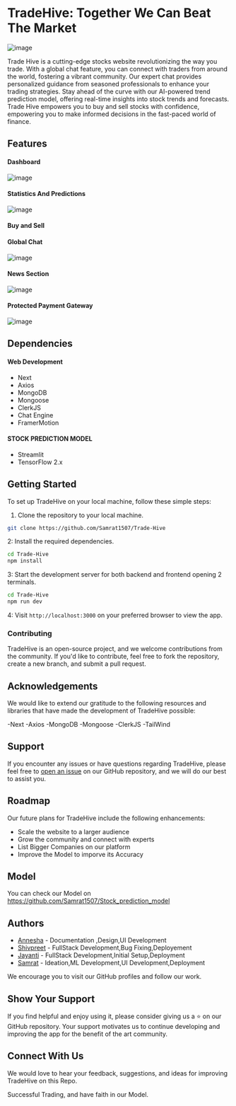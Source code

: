 # TradeHive: Together We Can Beat The Market

![image](https://github.com/Samrat1507/Trade-Hive/assets/98039377/df770a1d-c75a-45c0-9be5-ee4689dcc401)



Trade Hive is a cutting-edge stocks website revolutionizing the way you trade. With a global chat feature, you can connect with traders from around the world, fostering a vibrant community. Our expert chat provides personalized guidance from seasoned professionals to enhance your trading strategies. Stay ahead of the curve with our AI-powered trend prediction model, offering real-time insights into stock trends and forecasts. Trade Hive empowers you to buy and sell stocks with confidence, empowering you to make informed decisions in the fast-paced world of finance. 

## Features

#### Dashboard
![image](https://github.com/Samrat1507/Trade-Hive/assets/98039377/fb21d710-d702-4a5b-ae05-6e0e6fef329e)

#### Statistics And Predictions
![image](https://github.com/Samrat1507/Trade-Hive/assets/98039377/02337515-ac99-4f47-873d-d73ca3f7e71d)

#### Buy and Sell

#### Global Chat
![image](https://github.com/Samrat1507/Trade-Hive/assets/98039377/3e1c9518-54a3-474a-bbc1-312b1d12a2e0)

#### News Section
![image](https://github.com/Samrat1507/Trade-Hive/assets/98039377/9b6fc52e-ba52-49d9-98dc-7030c39c9838)

#### Protected Payment Gateway
![image](https://github.com/Samrat1507/Trade-Hive/assets/98039377/6a5658a8-0a58-42a9-9a82-af7e012a156c)



## Dependencies

#### Web Development 
- Next
- Axios
- MongoDB
- Mongoose
- ClerkJS
- Chat Engine
- FramerMotion

#### STOCK PREDICTION MODEL
- Streamlit
- TensorFlow 2.x


## Getting Started

To set up TradeHive on your local machine, follow these simple steps:

1. Clone the repository to your local machine.

```bash
git clone https://github.com/Samrat1507/Trade-Hive
```

2: Install the required dependencies.
  
```bash
cd Trade-Hive
npm install

```

3: Start the development server for both backend and frontend opening 2 terminals.

```bash
cd Trade-Hive
npm run dev
```

4: Visit `http://localhost:3000` on your preferred browser to view the app.

### Contributing

TradeHive is an open-source project, and we welcome contributions from the community. If you'd like to contribute, feel free to fork the repository, create a new branch, and submit a pull request.



## Acknowledgements

We would like to extend our gratitude to the following resources and libraries that have made the development of TradeHive possible:

-Next
-Axios
-MongoDB
-Mongoose
-ClerkJS
-TailWind

## Support

If you encounter any issues or have questions regarding TradeHive, please feel free to [open an issue](https://github.com/Samrat1507/Trade-Hive/issues) on our GitHub repository, and we will do our best to assist you.

## Roadmap

Our future plans for TradeHive include the following enhancements:

- Scale the website to a larger audience
- Grow the community and connect with experts
- List Bigger Companies on our platform
- Improve the Model to imporve its Accuracy 

## Model
You can check our Model on https://github.com/Samrat1507/Stock_prediction_model

## Authors

- [Annesha](https://github.com/Annnesha) - Documentation ,Design,UI Development
- [Shivpreet](https://github.com/shivpreet16) - FullStack Development,Bug Fixing,Deployement
- [Jayanti](https://github.com/Jayanti2919) - FullStack Development,Initial Setup,Deployment
- [Samrat](https://github.com/Samrat1507) - Ideation,ML Development,UI Development,Deployment


We encourage you to visit our GitHub profiles and follow our work.

## Show Your Support

If you find  helpful and enjoy using it, please consider giving us a ⭐ on our GitHub repository. Your support motivates us to continue developing and improving the app for the benefit of the art community.

## Connect With Us

We would love to hear your feedback, suggestions, and ideas for improving TradeHive on this Repo. 

Successful Trading, and have faith in our Model.
